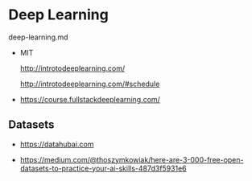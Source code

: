 # Deep Learning

deep-learning.md

*   MIT

    http://introtodeeplearning.com/

    http://introtodeeplearning.com/#schedule

*   https://course.fullstackdeeplearning.com/


## Datasets

*   https://datahubai.com

*   https://medium.com/@thoszymkowiak/here-are-3-000-free-open-datasets-to-practice-your-ai-skills-487d3f5931e6
